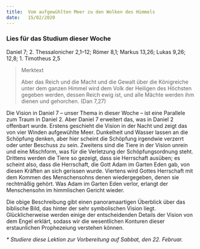 ```yaml
---
title:  Vom aufgewühlten Meer zu den Wolken des Himmels
date:   15/02/2020
---
```


### Lies für das Studium dieser Woche
Daniel 7; 2. Thessalonicher 2,1–12; Römer 8,1; Markus 13,26; Lukas 9,26; 12,8; 1. Timotheus 2,5

> <p>Merktext</p>
> Aber das Reich und die Macht und die Gewalt über die Königreiche unter dem ganzen Himmel wird dem Volk der Heiligen des Höchsten gegeben werden, dessen Reich ewig ist, und alle Mächte werden ihm dienen und gehorchen. (Dan 7,27)

Die Vision in Daniel 7 – unser Thema in dieser Woche – ist eine Parallele zum Traum in Daniel 2. Aber Daniel 7 erweitert das, was in Daniel 2 offenbart wurde. Erstens geschieht die Vision in der Nacht und zeigt das von vier Winden aufgewühlte Meer. Dunkelheit und Wasser lassen an die Schöpfung denken, aber hier scheint die Schöpfung irgendwie verzerrt oder unter Beschuss zu sein. Zweitens sind die Tiere in der Vision unrein und eine Mischform, was für die Verletzung der Schöpfungsordnung steht. Drittens werden die Tiere so gezeigt, dass sie Herrschaft ausüben; es scheint also, dass die Herrschaft, die Gott Adam im Garten Eden gab, von diesen Kräften an sich gerissen wurde. Viertens wird Gottes Herrschaft mit dem Kommen des Menschensohns denen wiedergegeben, denen sie rechtmäßig gehört. Was Adam im Garten Eden verlor, erlangt der Menschensohn im himmlischen Gericht wieder.

Die obige Beschreibung gibt einen panoramaartigen Überblick über das biblische Bild, das hinter der sehr symbolischen Vision liegt. Glücklicherweise werden einige der entscheidenden Details der Vision von dem Engel erklärt, sodass wir die wesentlichen Konturen dieser erstaunlichen Prophezeiung verstehen können.

_* Studiere diese Lektion zur Vorbereitung auf Sabbat, den 22. Februar._